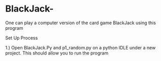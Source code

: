 # BlackJack-
One can play a computer version of the card game BlackJack using this program 


Set Up Process 

1.) Open BlackJack.Py and p1_random.py on a python IDLE under a new project. This should allow you to run the program 
